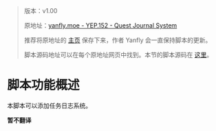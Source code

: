 > 版本：v1.00
>
> 原地址：[yanfly.moe - YEP.152 - Quest Journal System](http://yanfly.moe/2017/10/13/yep-152-quest-journal-system-rpg-maker-mv/)
> 
> 推荐将原地址的 [主页](http://yanfly.moe/yep/) 保存下来，作者 Yanfly 会一直保持脚本的更新。
> 
> 脚本源码地址可以在每个原地址网页中找到。本节的脚本源码在 [这里](https://www.dropbox.com/s/vy2ne2xw998283a/YEP_QuestJournal.js?dl=0)。

# 脚本功能概述

本脚本可以添加任务日志系统。

**暂不翻译**
